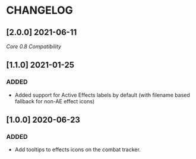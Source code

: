 # CHANGELOG

## [2.0.0] 2021-06-11

*Core 0.8 Compatibility*

## [1.1.0] 2021-01-25

### ADDED

- Added support for Active Effects labels by default (with filename based fallback for non-AE effect icons)

## [1.0.0] 2020-06-23

### ADDED

- Add tooltips to effects icons on the combat tracker.
